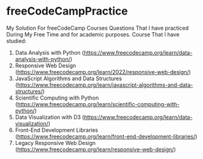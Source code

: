 # freeCodeCampPractice
My Solution For freeCodeCamp Courses Questions That I have practiced During My Free Time and for academic purposes.
Course That I have studied: 
1. Data Analysis with Python (https://www.freecodecamp.org/learn/data-analysis-with-python/)
2. Responsive Web Design (https://www.freecodecamp.org/learn/2022/responsive-web-design/)
3. JavaScript Algorithms and Data Structures (https://www.freecodecamp.org/learn/javascript-algorithms-and-data-structures/)
4. Scientific Computing with Python (https://www.freecodecamp.org/learn/scientific-computing-with-python/)
5. Data Visualization with D3 (https://www.freecodecamp.org/learn/data-visualization/)
6. Front-End Development Libraries (https://www.freecodecamp.org/learn/front-end-development-libraries/)
7. Legacy Responsive Web Design (https://www.freecodecamp.org/learn/responsive-web-design/)
